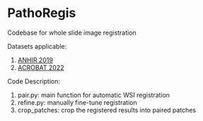 # PathoRegis
Codebase for whole slide image registration

Datasets applicable:
1. [ANHIR 2019](https://anhir.grand-challenge.org/)
2. [ACROBAT 2022](https://acrobat.grand-challenge.org/)

Code Description:
1. pair.py: main function for automatic WSI registration
2. refine.py: manually fine-tune registration
3. crop_patches: crop the registered results into paired patches